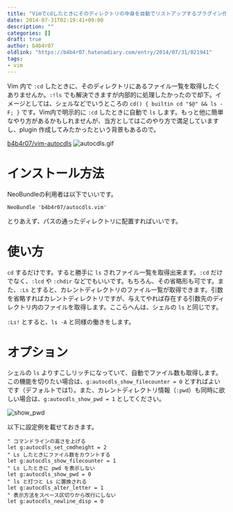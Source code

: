 ```yaml
---
title: "Vimでcdしたときにそのディレクトリの中身を自動でリストアップするプラグイン作った"
date: 2014-07-31T02:19:41+09:00
description: ""
categories: []
draft: true
author: b4b4r07
oldlink: "https://b4b4r07.hatenadiary.com/entry/2014/07/31/021941"
tags:
- vim
---
```


Vim 内で `:cd` したときに、そのディレクトリにあるファイル一覧を取得したくありませんか。`:!ls` でも解決できますが内部的に処理したかったので却下。イメージとしては、シェルなどでいうところの `cd() { builtin cd "$@" && ls -F; }` です。Vim内で明示的に `:cd` したときに自動で `ls` します。もっと他に簡単なやり方があるかもしれませんが、当方としてはこのやり方で満足していますし、plugin 作成してみたかったという背景もあるので。

[b4b4r07/vim-autocdls](https://github.com/b4b4r07/vim-autocdls)
![autocdls.gif](http://cl.ly/image/1t0W0V3W3E2O/autocdls.gif)

# インストール方法

NeoBundleの利用者は以下でいいです。

```
NeoBundle 'b4b4r07/autocdls.vim'
```

とりあえず、パスの通ったディレクトリに配置すればいいです。

# 使い方

`cd` するだけです。すると勝手に `ls` されファイル一覧を取得出来ます。`:cd` だけでなく、`:lcd` や `:chdir` などでもいいです。もちろん、その省略形も可です。また、`:Ls` とすると、カレントディレクトリのファイル一覧が取得できます。引数を省略すればカレントディレクトリですが、与えてやれば存在する引数先のディレクトリ内のファイルを取得します。ここらへんは、シェルの `ls`  と同じです。

`:Ls!` とすると、`ls -A` と同様の働きをします。

# オプション

シェルの `ls` よりすこしリッチになっていて、自動でファイル数も取得します。この機能を切りたい場合は、`g:autocdls_show_filecounter = 0` とすればよいです（デフォルトでは1）。また、カレントディレクトリ情報（`:pwd`）も同時に欲しい場合は、`g:autocdls_show_pwd = 1` としてください。

![show_pwd](http://cl.ly/image/1a0H1q1n0f39/Image%202014-09-24%20at%205.02.23%20%E5%8D%88%E5%BE%8C.png)

以下に設定例を載せておきます。

```vim:.vimrc
" コマンドラインの高さを上げる
let g:autocdls_set_cmdheight = 2
" Ls したときにファイル数をカウントする
let g:autocdls_show_filecounter = 1
" Ls したときに pwd を表示しない
let g:autocdls_show_pwd = 0
" ls と打つと Ls に置換される
let g:autocdls_alter_letter = 1
" 表示方法をスペース区切りから改行にしない
let g:autocdls_newline_disp = 0
```
